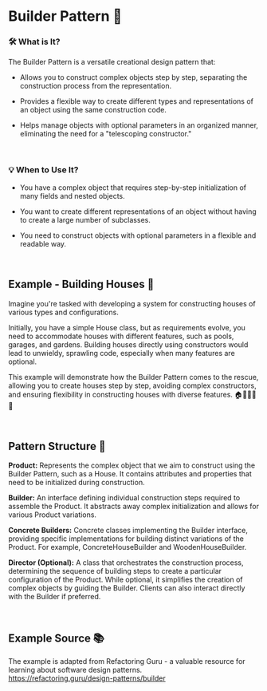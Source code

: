 # Builder Pattern 🏡

### 🛠️ What is It? 

The Builder Pattern is a versatile creational design pattern that:

- Allows you to construct complex objects step by step, separating the construction process from the representation.

- Provides a flexible way to create different types and representations of an object using the same construction code.

- Helps manage objects with optional parameters in an organized manner, eliminating the need for a "telescoping constructor."

<br>

### 💡 When to Use It?

- You have a complex object that requires step-by-step initialization of many fields and nested objects.

- You want to create different representations of an object without having to create a large number of subclasses.

- You need to construct objects with optional parameters in a flexible and readable way.


<br>


## Example - Building Houses 🏡

Imagine you're tasked with developing a system for constructing houses of various types and configurations. 

Initially, you have a simple House class, but as requirements evolve, you need to accommodate houses with different features, such as pools, garages, and gardens. Building houses directly using constructors would lead to unwieldy, sprawling code, especially when many features are optional. 

This example will demonstrate how the Builder Pattern comes to the rescue, allowing you to create houses step by step, avoiding complex constructors, and ensuring flexibility in constructing houses with diverse features. 🏠🌳🏊‍♂️🚗

<br>


## Pattern Structure 🧩

**Product:** Represents the complex object that we aim to construct using the Builder Pattern, such as a House. It contains attributes and properties that need to be initialized during construction.

**Builder:** An interface defining individual construction steps required to assemble the Product. It abstracts away complex initialization and allows for various Product variations.

**Concrete Builders:** Concrete classes implementing the Builder interface, providing specific implementations for building distinct variations of the Product. For example, ConcreteHouseBuilder and WoodenHouseBuilder.

**Director (Optional):** A class that orchestrates the construction process, determining the sequence of building steps to create a particular configuration of the Product. While optional, it simplifies the creation of complex objects by guiding the Builder. Clients can also interact directly with the Builder if preferred.

<br>

## Example Source 📚
The example is adapted from Refactoring Guru - a valuable resource for learning about software design patterns. <br>
https://refactoring.guru/design-patterns/builder

